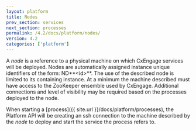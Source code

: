 ```yaml
---
layout: platform
title: Nodes
prev_section: services
next_section: processes
permalink: /4.2/docs/platform/nodes/
version: 4.2
categories: ['platform']
---
```


A *node* is a reference to a physical machine on which CxEngage services will be deployed.
Nodes are automatically assigned instance unique identifiers of the form: ND**\<id\>**.
The use of the described node is limited to its containing instance. At a minimum the machine
described must have access to the ZooKeeper ensemble used by CxEngage. Additional connections
and level of visibility may be required based on the processes deployed to the node.

When starting a [process]({{ site.url }}/docs/platform/processes), the Platform API will be
creating an ssh connection to the machine described by the *node* to deploy and start the service
the process refers to.
